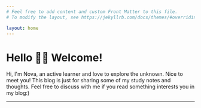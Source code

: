 ```yaml
---
# Feel free to add content and custom Front Matter to this file.
# To modify the layout, see https://jekyllrb.com/docs/themes/#overriding-theme-defaults

layout: home
---
```


# Hello 👋🏻 Welcome!

Hi, I'm Nova, an active learner and love to explore the unknown. Nice to meet you! This blog is just for sharing some of my study notes and thoughts. Feel free to discuss with me if you read something interests you in my blog:)

--------------
